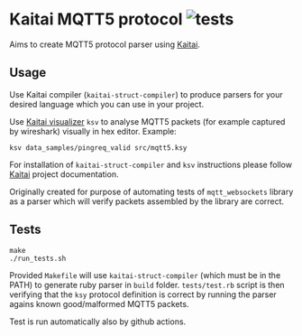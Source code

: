# Kaitai MQTT5 protocol ![tests](https://github.com/underhood/kaitai_mqtt5_fmt/actions/workflows/run-tests.yaml/badge.svg)

Aims to create MQTT5 protocol parser using [Kaitai](http://kaitai.io/).

## Usage

Use Kaitai compiler (`kaitai-struct-compiler`) to produce parsers for your desired language which you can use in your project.

Use [Kaitai visualizer](https://github.com/kaitai-io/kaitai_struct_visualizer/) `ksv` to analyse MQTT5 packets (for example captured by wireshark) visually in hex editor. Example:
```
ksv data_samples/pingreq_valid src/mqtt5.ksy
```

For installation of `kaitai-struct-compiler` and `ksv` instructions please follow [Kaitai](http://kaitai.io/) project documentation.

Originally created for purpose of automating tests of `mqtt_websockets` library as a parser which will verify packets assembled by the library are correct.

## Tests

```
make
./run_tests.sh
```

Provided `Makefile` will use `kaitai-struct-compiler` (which must be in the PATH) to generate ruby parser in `build` folder. `tests/test.rb` script is then verifying that the `ksy` protocol definition is correct by running the parser agains known good/malformed MQTT5 packets.

Test is run automatically also by github actions.